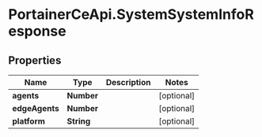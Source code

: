 # PortainerCeApi.SystemSystemInfoResponse

## Properties
Name | Type | Description | Notes
------------ | ------------- | ------------- | -------------
**agents** | **Number** |  | [optional] 
**edgeAgents** | **Number** |  | [optional] 
**platform** | **String** |  | [optional] 


